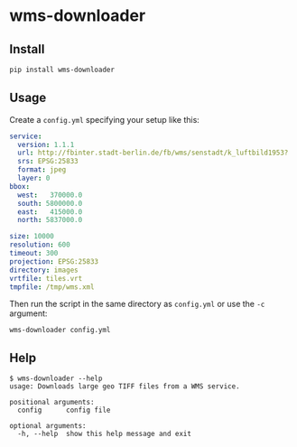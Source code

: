wms-downloader
==============

Install
-------

```bash
pip install wms-downloader
```

Usage
-----

Create a `config.yml` specifying your setup like this:

```yml
service:
  version: 1.1.1
  url: http://fbinter.stadt-berlin.de/fb/wms/senstadt/k_luftbild1953?
  srs: EPSG:25833
  format: jpeg
  layer: 0
bbox:
  west:   370000.0
  south: 5800000.0
  east:   415000.0
  north: 5837000.0

size: 10000
resolution: 600
timeout: 300
projection: EPSG:25833
directory: images
vrtfile: tiles.vrt
tmpfile: /tmp/wms.xml
```

Then run the script in the same directory as `config.yml` or use the `-c` argument:

```
wms-downloader config.yml
```

Help
----

```
$ wms-downloader --help
usage: Downloads large geo TIFF files from a WMS service.

positional arguments:
  config      config file

optional arguments:
  -h, --help  show this help message and exit
```
